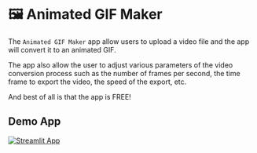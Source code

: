 # 🖼️ Animated GIF Maker

The `Animated GIF Maker` app allow users to upload a video file and the app will convert it to an animated GIF. 

The app also allow the user to adjust various parameters of the video conversion process such as the number of frames per second, the time frame to export the video, the speed of the export, etc.

And best of all is that the app is FREE!

## Demo App

[![Streamlit App](https://static.streamlit.io/badges/streamlit_badge_black_white.svg)](https://animated-gif.streamlitapp.com/)